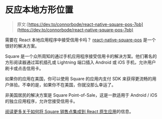 # 反应本地方形位置

> 原文:[https://dev.to/connorbode/react-native-square-pos-7pb](https://dev.to/connorbode/react-native-square-pos-7pb)

需要在 React 本地应用程序中接受信用卡吗？ [react-native-square-pos](https://matix.io/react-native-square-pos/) 是一个很好的解决方案。

Square 是一个众所周知的通过手机应用程序接受信用卡的解决方案。他们著名的方形阅读器通过耳机插孔或 Lightning 端口插入 Android 或 iOS 手机，允许用户刷卡或点击信用卡。

如果你的应用在美国，你可以使用 Square 的应用内支付 SDK 来获得更流畅的用户体验。不幸的是，如果你不在美国，你就没那么幸运了。

非美国居民的解决方案是 Square Point-of-Sale，这是一款适用于 Android / iOS 的独立应用程序，允许您接受信用卡。

[阅读更多关于如何将 Square 销售点集成到 React 原生应用](https://matix.io/react-native-square-pos/)的信息。